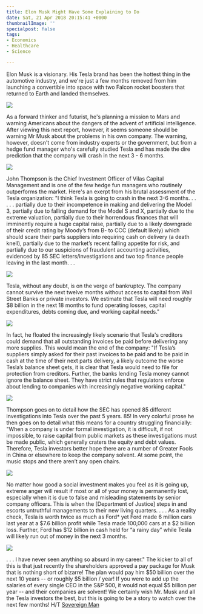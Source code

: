```yaml
---
title: Elon Musk Might Have Some Explaining to Do
date: Sat, 21 Apr 2018 20:15:41 +0000
thumbnailImage: ''
specialpost: false
tags:
- Economics
- Healthcare
- Science

---
```

Elon Musk is a visionary. His Tesla brand has been the hottest thing in the automotive industry, and we're just a few months removed from him launching a convertible into space with two Falcon rocket boosters that returned to Earth and landed themselves. 

[![](http://politicsfocus.com/wp-content/uploads/2018/04/elon-musk-1024x683.jpg)](http://politicsfocus.com/wp-content/uploads/2018/04/elon-musk.jpg) 

As a forward thinker and futurist, he's planning a mission to Mars and warning Americans about the dangers of the advent of artificial intelligence. After viewing this next report, however, it seems someone should be warning Mr Musk about the problems in his own company. The warning, however, doesn't come from industry experts or the government, but from a hedge fund manager who's carefully studied Tesla and has made the dire prediction that the company will crash in the next 3 - 6 months. 

[![](http://politicsfocus.com/wp-content/uploads/2018/04/spacex-f9-landing-burn-e1460150995373.jpg)](http://politicsfocus.com/wp-content/uploads/2018/04/spacex-f9-landing-burn-e1460150995373.jpg) 

John Thompson is the Chief Investment Officer of Vilas Capital Management and is one of the few hedge fun managers who routinely outperforms the market. Here's an exerpt from his brutal assessment of the Tesla organization: "I think Tesla is going to crash in the next 3-6 months. . . . . . partially due to their incompetence in making and delivering the Model 3, partially due to falling demand for the Model S and X, partially due to the extreme valuation, partially due to their horrendous finances that will imminently require a huge capital raise, partially due to a likely downgrade of their credit rating by Moody’s from B- to CCC (default likely) which should scare their parts suppliers into requiring cash on delivery (a death knell), partially due to the market’s recent falling appetite for risk, and partially due to our suspicions of fraudulent accounting activities, evidenced by 85 SEC letters/investigations and two top finance people leaving in the last month. . . 

[![](http://politicsfocus.com/wp-content/uploads/2018/04/Tesla_Model_S_Indoors_trimmed-1024x438.jpg)](http://politicsfocus.com/wp-content/uploads/2018/04/Tesla_Model_S_Indoors_trimmed.jpg) 

Tesla, without any doubt, is on the verge of bankruptcy. The company cannot survive the next twelve months without access to capital from Wall Street Banks or private investors. We estimate that Tesla will need roughly $8 billion in the next 18 months to fund operating losses, capital expenditures, debts coming due, and working capital needs." 

[![](http://politicsfocus.com/wp-content/uploads/2018/04/tesla2-1024x584.jpg)](http://politicsfocus.com/wp-content/uploads/2018/04/tesla2.jpg) 

In fact, he floated the increasingly likely scenario that Tesla's creditors could demand that all outstanding invoices be paid before delivering any more supplies. This would mean the end of the company: "If Tesla’s suppliers simply asked for their past invoices to be paid and to be paid in cash at the time of their next parts delivery, a likely outcome the worse Tesla’s balance sheet gets, it is clear that Tesla would need to file for protection from creditors. Further, the banks lending Tesla money cannot ignore the balance sheet. They have strict rules that regulators enforce about lending to companies with increasingly negative working capital." 

[![](http://politicsfocus.com/wp-content/uploads/2018/04/elon-musk-speaking-1024x953.jpg)](http://politicsfocus.com/wp-content/uploads/2018/04/elon-musk-speaking.jpg) 

Thompson goes on to detail how the SEC has opened 85 different investigations into Tesla over the past 5 years. 85! In very colorful prose he then goes on to detail what this means for a country struggling financially: "When a company is under formal investigation, it is difficult, if not impossible, to raise capital from public markets as these investigations must be made public, which generally craters the equity and debt values. Therefore, Tesla investors better hope there are a number of Greater Fools in China or elsewhere to keep the company solvent. At some point, the music stops and there aren’t any open chairs. 

[![](http://politicsfocus.com/wp-content/uploads/2018/04/elon-musk2-1024x683.jpg)](http://politicsfocus.com/wp-content/uploads/2018/04/elon-musk2.jpg) 

No matter how good a social investment makes you feel as it is going up, extreme anger will result if most or all of your money is permanently lost, especially when it is due to false and misleading statements by senior company officers. This is when the \[Department of Justice\] steps in and escorts untruthful managements to their new living quarters. . . . As a reality check, Tesla is worth twice as much as Ford* yet Ford made 6 million cars last year at a $7.6 billion profit while Tesla made 100,000 cars at a $2 billion loss. Further, Ford has $12 billion in cash held for “a rainy day” while Tesla will likely run out of money in the next 3 months. 

[![](http://politicsfocus.com/wp-content/uploads/2018/04/elon-musk3-1024x683.jpg)](http://politicsfocus.com/wp-content/uploads/2018/04/elon-musk3.jpg) 

. . . I have never seen anything so absurd in my career." The kicker to all of this is that just recently the shareholders approved a pay package for Musk that is nothing short of bizarre! The plan would pay him $50 billion over the next 10 years -- or roughly $5 billion / year! If you were to add up the salaries of every single CEO in the S&P 500, it would not equal $5 billion per year -- and their companies are solvent! We certainly wish Mr. Musk and all the Tesla investors the best, but this is going to be a story to watch over the next few months! H/T [Sovereign Man](https://www.sovereignman.com/trends/the-many-ways-tesla-could-go-bankrupt-from-a-fund-thats-massively-short-the-stock-23345/)